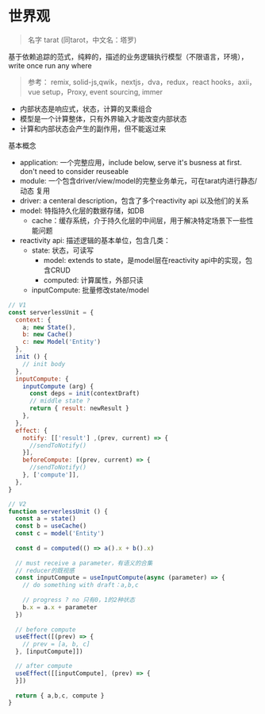 # 世界观

> 名字 tarat (同tarot，中文名：塔罗)

基于依赖追踪的范式，纯粹的，描述的业务逻辑执行模型（不限语言，环境），write once run any where

> 参考： remix, solid-js,qwik，nextjs，dva，redux，react hooks，axii，vue setup，Proxy, event sourcing, immer

- 内部状态是响应式，状态，计算的叉乘组合
- 模型是一个计算整体，只有外界输入才能改变内部状态
- 计算和内部状态会产生的副作用，但不能返过来

基本概念
- application: 一个完整应用，include below, serve it's busness at first. don't need to consider reuseable
- module: 一个包含driver/view/model的完整业务单元，可在tarat内进行静态/动态 复用
- driver: a centeral description，包含了多个reactivity api 以及他们的关系
- model: 特指持久化层的数据存储，如DB
  - cache：缓存系统，介于持久化层的中间层，用于解决特定场景下一些性能问题
- reactivity api: 描述逻辑的基本单位，包含几类：
  - state: 状态，可读写
    - model: extends to state，是model层在reactivity api中的实现，包含CRUD
    - computed: 计算属性，外部只读
  - inputCompute: 批量修改state/model


```javascript
// V1
const serverlessUnit = {
  context: {
    a; new State(),
    b: new Cache()
    c: new Model('Entity')
  },
  init () {
    // init body
  },
  inputCompute: {
    inputCompute (arg) {
      const deps = init(contextDraft)
      // middle state ?
      return { result: newResult } 
    },
  },
  effect: {
    notify: [['result'] ,(prev, current) => {
      //sendToNotify()
    }],
    beforeCompute: [(prev, current) => {
      //sendToNotify()
    }, ['compute']],
  },
}

// V2
function serverlessUnit () {
  const a = state()
  const b = useCache()
  const c = model('Entity')
  
  const d = computed(() => a().x + b().x)
  
  // must receive a parameter，有语义的合集
  // reducer的既视感
  const inputCompute = useInputCompute(async (parameter) => {
    // do something with draft：a,b,c
    
    // progress ? no 只有0，1的2种状态
    b.x = a.x + parameter    
  })
  
  // before compute
  useEffect([(prev) => {
    // prev = [a, b, c]
  }, [inputCompute]])

  // after compute
  useEffect([[inputCompute], (prev) => {
  }])
  
  return { a,b,c, compute }
}
```
